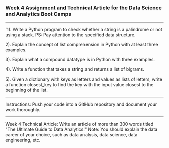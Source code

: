 ### Week 4 Assignment and Technical Article for the Data Science and Analytics Boot Camps 
___
'1). Write a Python program to check whether a string is a palindrome or not using a stack.
PS: Pay attention to the specified data structure.

2). Explain the concept of list comprehension in Python with at least three examples.

3). Explain what a compound datatype is in Python with three examples.

4). Write a function that takes a string and returns a list of bigrams.

5). Given a dictionary with keys as letters and values as lists of letters, write a function closest_key to find the key with the input value closest to the beginning of the list.
___
Instructions: Push your code into a GitHub repository and document your work thoroughly.
___
Week 4 Technical Article: Write an article of more than 300 words titled "The Ultimate Guide to Data Analytics."
Note: You should explain the data career of your choice, such as data analysis, data science, data engineering, etc.
